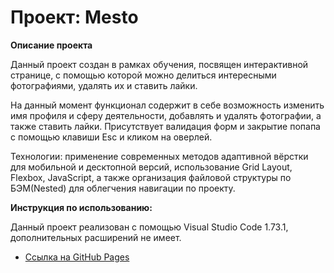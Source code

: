# __Проект: Mesto__

**Описание проекта**

Данный проект создан в рамках обучения, посвящен интерактивной странице, с помощью которой можно делиться интересными фотографиями, удалять их и ставить лайки. 

На данный момент функционал содержит в себе возможность изменить имя профиля и сферу деятельности, добавлять и удалять фотографии, а также ставить лайки. Присутствует валидация форм и закрытие попапа с помощью клавиши Esc и кликом на оверлей.

Технологии: применение современных методов адаптивной вёрстки для мобильной и десктопной версий, использование Grid Layout, Flexbox, JavaScript, а также организация файловой структуры по БЭМ(Nested) для облегчения навигации по проекту. 

**Инструкция по использованию:**

Данный проект реализован с помощью Visual Studio Code 1.73.1, дополнительных расширений не имеет.

* [Ссылка на GitHub Pages](https://kurmanka1003.github.io/mesto/)